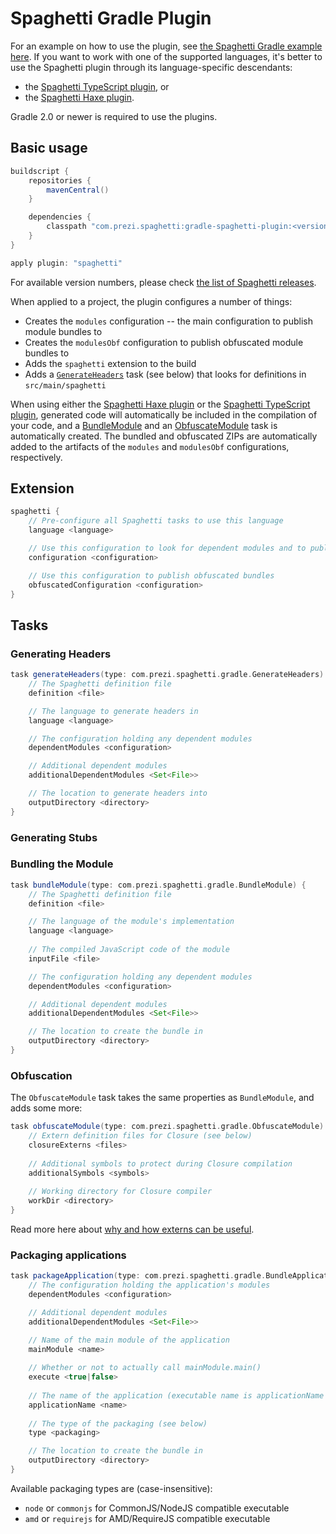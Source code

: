 Spaghetti Gradle Plugin
=======================

For an example on how to use the plugin, see [the Spaghetti Gradle example here](../spaghetti-gradle-example). If you want to work with one of the supported languages, it's better to use the Spaghetti plugin through its language-specific descendants:

* the [Spaghetti TypeScript plugin](../gradle-spaghetti-typescript-plugin), or
* the [Spaghetti Haxe plugin](../gradle-spaghetti-haxe-plugin).

Gradle 2.0 or newer is required to use the plugins.

## Basic usage

```groovy
buildscript {
    repositories {
        mavenCentral()
    }

    dependencies {
        classpath "com.prezi.spaghetti:gradle-spaghetti-plugin:<version>"
    }
}

apply plugin: "spaghetti"
```

For available version numbers, please check [the list of Spaghetti releases](/../../releases).

When applied to a project, the plugin configures a number of things:

* Creates the `modules` configuration -- the main configuration to publish module bundles to
* Creates the `modulesObf` configuration to publish obfuscated module bundles to
* Adds the `spaghetti` extension to the build
* Adds a [`GenerateHeaders`](#generating-headers) task (see below) that looks for definitions in `src/main/spaghetti`

When using either the [Spaghetti Haxe plugin](../gradle-spaghetti-haxe-plugin) or the [Spaghetti TypeScript plugin](../gradle-spaghetti-typescript-plugin), generated code will automatically be included in the compilation of your code, and a [BundleModule](#bundling-the-module) and an [ObfuscateModule](#obfuscation) task is automatically created. The bundled and obfuscated ZIPs are automatically added to the artifacts of the `modules` and `modulesObf` configurations, respectively.

## Extension

```groovy
spaghetti {
    // Pre-configure all Spaghetti tasks to use this language
    language <language>

    // Use this configuration to look for dependent modules and to publish bundles
    configuration <configuration>

    // Use this configuration to publish obfuscated bundles
    obfuscatedConfiguration <configuration>
}
```

## Tasks

### Generating Headers

```groovy
task generateHeaders(type: com.prezi.spaghetti.gradle.GenerateHeaders) {
    // The Spaghetti definition file
    definition <file>

    // The language to generate headers in
    language <language>

    // The configuration holding any dependent modules
    dependentModules <configuration>

    // Additional dependent modules
    additionalDependentModules <Set<File>>

    // The location to generate headers into
    outputDirectory <directory>
}
```

### Generating Stubs

### Bundling the Module

```groovy
task bundleModule(type: com.prezi.spaghetti.gradle.BundleModule) {
    // The Spaghetti definition file
    definition <file>

    // The language of the module's implementation
    language <language>
    
    // The compiled JavaScript code of the module
    inputFile <file>

    // The configuration holding any dependent modules
    dependentModules <configuration>

    // Additional dependent modules
    additionalDependentModules <Set<File>>

    // The location to create the bundle in
    outputDirectory <directory>
}
```

### Obfuscation

The `ObfuscateModule` task takes the same properties as `BundleModule`, and adds some more:

```groovy
task obfuscateModule(type: com.prezi.spaghetti.gradle.ObfuscateModule) {
    // Extern definition files for Closure (see below)
    closureExterns <files>
    
    // Additional symbols to protect during Closure compilation
    additionalSymbols <symbols>
    
    // Working directory for Closure compiler
    workDir <directory>
}
```

Read more here about [why and how externs can be useful](https://developers.google.com/closure/compiler/docs/api-tutorial3#externs).

### Packaging applications

```groovy
task packageApplication(type: com.prezi.spaghetti.gradle.BundleApplication) {
    // The configuration holding the application's modules
    dependentModules <configuration>

    // Additional dependent modules
    additionalDependentModules <Set<File>>

    // Name of the main module of the application
    mainModule <name>
    
    // Whether or not to actually call mainModule.main()
    execute <true|false>
    
    // The name of the application (executable name is applicationName + '.js')
    applicationName <name>
    
    // The type of the packaging (see below)
    type <packaging>

    // The location to create the bundle in
    outputDirectory <directory>
}
```

Available packaging types are (case-insensitive):

* `node` or `commonjs` for CommonJS/NodeJS compatible executable
* `amd` or `requirejs` for AMD/RequireJS compatible executable
